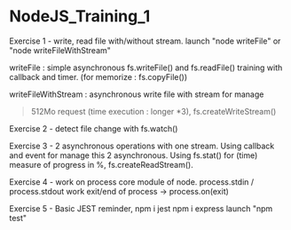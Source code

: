 # NodeJS_Training_1
Exercise 1 - write, read file with/without stream.
launch "node writeFile" or "node writeFileWithStream"

writeFile : simple asynchronous fs.writeFile() and fs.readFile() training with callback and timer.
(for memorize : fs.copyFile())

writeFileWithStream : asynchronous write file with stream for manage 
>512Mo request  (time execution : longer *3), fs.createWriteStream() 

Exercise 2 - detect file change with fs.watch()

Exercise 3 - 2 asynchronous operations with one stream. 
Using callback and event for manage this 2 asynchronous.
Using fs.stat() for (time) measure of progress in %, fs.createReadStream().

Exercise 4 - work on process core module of node. 
process.stdin / process.stdout 
work exit/end of process -> process.on(exit)

Exercise 5 - Basic JEST reminder, 
npm i jest npm i express launch "npm test"